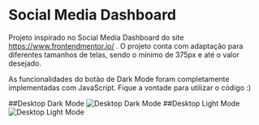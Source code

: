 # Social Media Dashboard

Projeto inspirado no Social Media Dashboard do site https://www.frontendmentor.io/ .
O projeto conta com adaptação para diferentes tamanhos de telas, sendo o mínimo de 375px e até o valor desejado.

As funcionalidades do botão de Dark Mode foram completamente implementadas com JavaScript.
Fique a vontade para utilizar o código :)

##Desktop Dark Mode
![Desktop Dark Mode](../master/project-images/Desktop-Dark-Mode.PNG)
##Desktop Light Mode
![Desktop Light Mode](../master/project-images/Desktop-Light-Mode.PNG)
